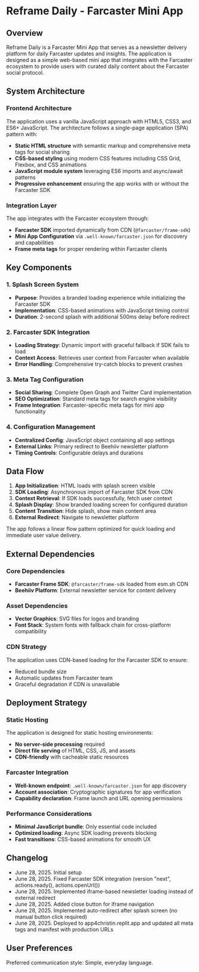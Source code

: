 # Reframe Daily - Farcaster Mini App

## Overview

Reframe Daily is a Farcaster Mini App that serves as a newsletter delivery platform for daily Farcaster updates and insights. The application is designed as a simple web-based mini app that integrates with the Farcaster ecosystem to provide users with curated daily content about the Farcaster social protocol.

## System Architecture

### Frontend Architecture
The application uses a vanilla JavaScript approach with HTML5, CSS3, and ES6+ JavaScript. The architecture follows a single-page application (SPA) pattern with:

- **Static HTML structure** with semantic markup and comprehensive meta tags for social sharing
- **CSS-based styling** using modern CSS features including CSS Grid, Flexbox, and CSS animations
- **JavaScript module system** leveraging ES6 imports and async/await patterns
- **Progressive enhancement** ensuring the app works with or without the Farcaster SDK

### Integration Layer
The app integrates with the Farcaster ecosystem through:

- **Farcaster SDK** imported dynamically from CDN (`@farcaster/frame-sdk`)
- **Mini App Configuration** via `.well-known/farcaster.json` for discovery and capabilities
- **Frame meta tags** for proper rendering within Farcaster clients

## Key Components

### 1. Splash Screen System
- **Purpose**: Provides a branded loading experience while initializing the Farcaster SDK
- **Implementation**: CSS-based animations with JavaScript timing control
- **Duration**: 2-second splash with additional 500ms delay before redirect

### 2. Farcaster SDK Integration
- **Loading Strategy**: Dynamic import with graceful fallback if SDK fails to load
- **Context Access**: Retrieves user context from Farcaster when available
- **Error Handling**: Comprehensive try-catch blocks to prevent crashes

### 3. Meta Tag Configuration
- **Social Sharing**: Complete Open Graph and Twitter Card implementation
- **SEO Optimization**: Standard meta tags for search engine visibility
- **Frame Integration**: Farcaster-specific meta tags for mini app functionality

### 4. Configuration Management
- **Centralized Config**: JavaScript object containing all app settings
- **External Links**: Primary redirect to Beehiiv newsletter platform
- **Timing Controls**: Configurable delays and durations

## Data Flow

1. **App Initialization**: HTML loads with splash screen visible
2. **SDK Loading**: Asynchronous import of Farcaster SDK from CDN
3. **Context Retrieval**: If SDK loads successfully, fetch user context
4. **Splash Display**: Show branded loading screen for configured duration
5. **Content Transition**: Hide splash, show main content area
6. **External Redirect**: Navigate to newsletter platform

The app follows a linear flow pattern optimized for quick loading and immediate user value delivery.

## External Dependencies

### Core Dependencies
- **Farcaster Frame SDK**: `@farcaster/frame-sdk` loaded from esm.sh CDN
- **Beehiiv Platform**: External newsletter service for content delivery

### Asset Dependencies
- **Vector Graphics**: SVG files for logos and branding
- **Font Stack**: System fonts with fallback chain for cross-platform compatibility

### CDN Strategy
The application uses CDN-based loading for the Farcaster SDK to ensure:
- Reduced bundle size
- Automatic updates from Farcaster team
- Graceful degradation if CDN is unavailable

## Deployment Strategy

### Static Hosting
The application is designed for static hosting environments:
- **No server-side processing** required
- **Direct file serving** of HTML, CSS, JS, and assets
- **CDN-friendly** with cacheable static resources

### Farcaster Integration
- **Well-known endpoint**: `.well-known/farcaster.json` for app discovery
- **Account association**: Cryptographic signatures for app verification
- **Capability declaration**: Frame launch and URL opening permissions

### Performance Considerations
- **Minimal JavaScript bundle**: Only essential code included
- **Optimized loading**: Async SDK loading prevents blocking
- **Fast transitions**: CSS-based animations for smooth UX

## Changelog

- June 28, 2025. Initial setup
- June 28, 2025. Fixed Farcaster SDK integration (version "next", actions.ready(), actions.openUrl())
- June 28, 2025. Implemented iframe-based newsletter loading instead of external redirect
- June 28, 2025. Added close button for iframe navigation
- June 28, 2025. Implemented auto-redirect after splash screen (no manual button click required)
- June 28, 2025. Deployed to app4christin.replit.app and updated all meta tags and manifest with production URLs

## User Preferences

Preferred communication style: Simple, everyday language.